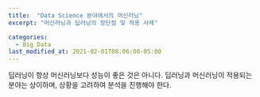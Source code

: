 ```yaml
---
title:  "Data Science 분야에서의 머신러닝"
excerpt: "머신러닝과 딥러닝의 장단점 및 적용 사례"

categories:
  - Big Data
last_modified_at: 2021-02-01T08:06:00-05:00
---
```


딥러닝이 항상 머신러닝보다 성능이 좋은 것은 아니다. 딥러닝과 머신러닝이 적용되는 분야는 상이하며, 상황을 고려하여 분석을 진행해야 한다.
